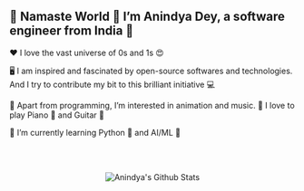 <!---
andys-github/andys-github is a ✨ special ✨ repository because its `README.md` (this file) appears on your GitHub profile.
You can click the Preview link to take a look at your changes.
--->

👋 Namaste World 🙏 I’m Anindya Dey, a software engineer from India 🙂
---
❤️ I love the vast universe of 0s and 1s 😍

🖥️ I am inspired and fascinated by open-source softwares and technologies. And I try to contribute my bit to this brilliant initiative 💻

👀 Apart from programming, I’m interested in animation and music. 🎵 I love to play Piano 🎹 and Guitar 🎸

🌱 I’m currently learning Python 🐍 and AI/ML 🤖

<br />
<br />

<p align="center">
  <img alt="Anindya's Github Stats" src="https://github-readme-stats.vercel.app/api?username=andys-github&show_icons=true&count_private=true&theme=radical" />
</p>

<!--
<p align="center">
  <img alt="Top 3 languages used by Anindya"  src="https://github-readme-stats.vercel.app/api/top-langs/?username=andys-github&langs_count=3&theme=radical" />
</p>
-->
